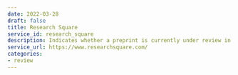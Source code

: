 ```yaml
---
date: 2022-03-28
draft: false
title: Research Square
service_id: research_square
description: Indicates whether a preprint is currently under review in a journal.
service_url: https://www.researchsquare.com/
categories:
- review
---
```



